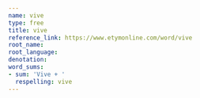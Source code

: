 ```yaml
---
name: vive
type: free
title: vive
reference_link: https://www.etymonline.com/word/vive
root_name: 
root_language: 
denotation: 
word_sums:
- sum: 'Vive + '
  respelling: vive
---
```

